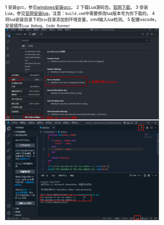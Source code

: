 1 安装gcc，参见[windows安装gcc](https://www.kancloud.cn/book/dawnmn/blog/edit)。
2 下载Lua源码包，[官网下载](http://www.lua.org/ftp/)。
3 安装Lua，参见[官网安装lua](http://lua-users.org/wiki/BuildingLuaInWindowsForNewbies)，注意：`build.cmd`中需要修改lua版本号为你下载的。
4 将lua安装目录下的`bin`目录添加到环境变量，cmd输入lua检测。
5 配置vscode，安装插件`Lua Debug`、`Code Runner`
![](../images/1277635-20220705103251734-647690554.png)
![](../images/1277635-20220705103517315-1096070607.png)